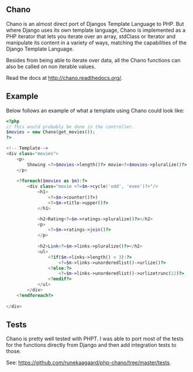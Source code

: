 ## Chano ##

Chano is an almost direct port of Djangos Template Language to PHP. But where
Django uses its own template language, Chano is implemented as a PHP iterator
that lets you iterate over an array, stdClass or Iterator and manipulate its
content in a variety of ways, matching the capabilities of the Django Template
Language.

Besides from being able to iterate over data, all the Chano functions can also
be called on non iterable values.

Read the docs at http://chano.readthedocs.org/.

## Example ##

Below follows an example of what a template using Chano could look like:

```php
<?php
// This would probably be done in the controller.
$movies = new Chano(get_movies());
?>

<!-- Template-->
<div class="movies">
	<p>
		Showing <?=$movies->length()?> movie<?=$movies->pluralize()?>
	</p>
    
	<?foreach($movies as $m):?>
		<div class="movie <?=$m->cycle('odd', 'even')?>"/>
			<h1>
				<?=$m->counter()?>) 
				<?=$m->title->upper()?>
			</h1>

			<h2>Rating<?=$m->ratings->pluralize()?></h2>
			<p>
				<?=$m->ratings->join()?>
			</p>
			
			<h2>Link<?=$m->links->pluralize()?></h2>
			<ul>
				<?if($m->links->length() < 3):?>
					<?=$m->links->unorderedlist()->urlize()?>
				<?else:?>
					<?=$m->links->unorderedlist()->urlizetrunc(12)?>
				<?endif?>
			</ul>
		</div>
	<?endforeach?>
    
</div>
```

## Tests ##
Chano is pretty well tested with PHPT. I was able to port most of the tests for
the functions directly from Django and then add integration tests to those.

See: https://github.com/runekaagaard/php-chano/tree/master/tests.

